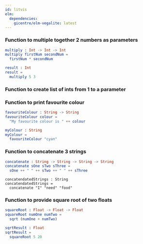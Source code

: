 ```yaml
---
id: litvis
elm:
  dependencies:
    gicentre/elm-vegalite: latest
---
```


### Function to multiple together 2 numbers as parameters

```elm {l}
multiply : Int -> Int -> Int
multiply firstNum secondNum =
  firstNum * secondNum
```

```elm {l, raw}
result : Int
result =
  multiply 5 3
```

### Function to create list of ints from 1 to a parameter

<!-- ```elm {l}
listOfInts : Int -> Int
listOfInts =
-- needs a loop
``` -->

### Function to print favourite colour

```elm {l}
favouriteColour : String -> String
favouriteColour colour =
  "My favourite colour is " ++ colour
```

```elm {l, raw}
myColour : String
myColour =
  favouriteColour "cyan"
```

### Function to concatenate 3 strings

```elm {l}
concatenate : String -> String -> String -> String
concatenate sOne sTwo sThree =
  sOne ++ " " ++ sTwo ++ " " ++ sThree
```

```elm{l, raw}
concatendatedStrings : String
concatendatedStrings =
  concatenate "I" "need" "food"
```

### Function to provide square root of two floats

```elm {l}
squareRoot : Float -> Float -> Float
squareRoot numOne numTwo =
  sqrt (numOne + numTwo)
```

```elm {l, raw}
sqrtResult : Float
sqrtResult =
  squareRoot 5 20
```
